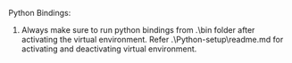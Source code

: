 Python Bindings:

1. Always make sure to run python bindings from .\bin folder after activating the virtual environment.
	Refer .\Python-setup\readme.md for activating and deactivating virtual environment.
